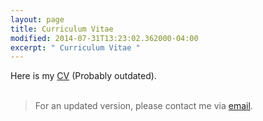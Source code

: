 ```yaml
---
layout: page
title: Curriculum Vitae
modified: 2014-07-31T13:23:02.362000-04:00
excerpt: " Curriculum Vitae "
---
```


Here is my [CV](/CV/EfstratiosSkleparis.pdf) (Probably outdated). 
<br><br>
> For an updated version, please contact me via [email](mailto:eskleparis@gmail.com).

